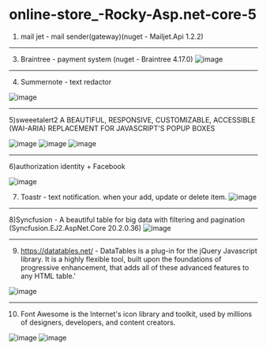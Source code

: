 # online-store_-Rocky-Asp.net-core-5
1) mail jet - mail sender(gateway)(nuget - Mailjet.Api 1.2.2)
_______________________________________________________________________________________________________________________________________________________________________
3) Braintree - payment system (nuget - Braintree 4.17.0)
![image](https://user-images.githubusercontent.com/70452790/197140068-f11fbda4-f4fc-4d11-8571-adc4997618f5.png)

_______________________________________________________________________________________________________________________________________________________________________
4) Summernote - text redactor


![image](https://user-images.githubusercontent.com/70452790/197119084-15a466e1-9d98-44e6-8c33-b3bafc45c8af.png)
_________________________________________________________________________________________________________________________________________________________________________
5)sweeetalert2
A BEAUTIFUL, RESPONSIVE, CUSTOMIZABLE, ACCESSIBLE (WAI-ARIA) REPLACEMENT FOR JAVASCRIPT'S POPUP BOXES

![image](https://user-images.githubusercontent.com/70452790/197121500-bccdd491-c8c5-4452-854b-86b642e8fc10.png)
![image](https://user-images.githubusercontent.com/70452790/197121568-e3102480-d077-48cc-bd4d-d31b56cb9f33.png)
![image](https://user-images.githubusercontent.com/70452790/197121594-49115e57-329b-4b40-ba9f-5c65ddd31d92.png)
_________________________________________________________________________________________________________________________________________________________________________
6)authorization identity + Facebook

![image](https://user-images.githubusercontent.com/70452790/197121413-760681f9-b933-4c7d-a876-c1cdf3762186.png)

7) Toastr -  text notification. when your add, update or delete item.
![image](https://user-images.githubusercontent.com/70452790/197122400-0486f59a-f420-4551-9dfa-f40c7bc29778.png)
_________________________________________________________________________________________________________________________________________________________________________
8)Syncfusion - A beautiful table for big data with filtering and pagination (Syncfusion.EJ2.AspNet.Core 20.2.0.36)
![image](https://user-images.githubusercontent.com/70452790/197124961-9abd1134-5ef6-47d2-aed9-f5e99e1aac15.png)
_________________________________________________________________________________________________________________________________________________________________________
9) https://datatables.net/  - DataTables is a plug-in for the jQuery Javascript library. It is a highly flexible tool, built upon the foundations of progressive enhancement, that adds all of these advanced features to any HTML table.'

![image](https://user-images.githubusercontent.com/70452790/197134414-3f749504-5fa2-4e66-88b4-322fd468e501.png)
_______________________________________________________________________________________________________________________________________________________________________
10) Font Awesome is the Internet's icon library and toolkit, used by millions of designers, developers, and content creators.

![image](https://user-images.githubusercontent.com/70452790/197139613-f2437096-d2d7-40d8-9649-33c4840c620e.png)
![image](https://user-images.githubusercontent.com/70452790/197139785-6dd524f3-ea6b-4754-bdb3-21977ae953f9.png)







